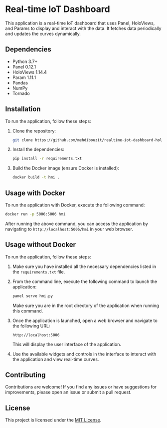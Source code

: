 # Real-time IoT Dashboard

This application is a real-time IoT dashboard that uses Panel, HoloViews, and Params to display and interact with the data. It fetches data periodically and updates the curves dynamically.

## Dependencies

- Python 3.7+
- Panel 0.12.1
- HoloViews 1.14.4
- Param 1.11.1
- Pandas
- NumPy
- Tornado

## Installation

To run the application, follow these steps:

1. Clone the repository:

   ```bash
   git clone https://github.com/mehdibouzit/realtime-iot-dashboard-holoviz.git
   ```

2. Install the dependencies:

   ```bash
   pip install -r requirements.txt
   ```

3. Build the Docker image (ensure Docker is installed):

   ```bash
   docker build -t hmi .
   ```

## Usage with Docker

To run the application with Docker, execute the following command:

```bash
docker run -p 5006:5006 hmi
```

After running the above command, you can access the application by navigating to `http://localhost:5006/hmi` in your web browser.

## Usage without Docker

To run the application, follow these steps:

1. Make sure you have installed all the necessary dependencies listed in the `requirements.txt` file.

2. From the command line, execute the following command to launch the application:

   ```bash
   panel serve hmi.py
   ```

   Make sure you are in the root directory of the application when running this command.

3. Once the application is launched, open a web browser and navigate to the following URL:

   ```
   http://localhost:5006
   ```

   This will display the user interface of the application.

4. Use the available widgets and controls in the interface to interact with the application and view real-time curves.

## Contributing

Contributions are welcome! If you find any issues or have suggestions for improvements, please open an issue or submit a pull request.

## License

This project is licensed under the [MIT License](LICENSE).
```

